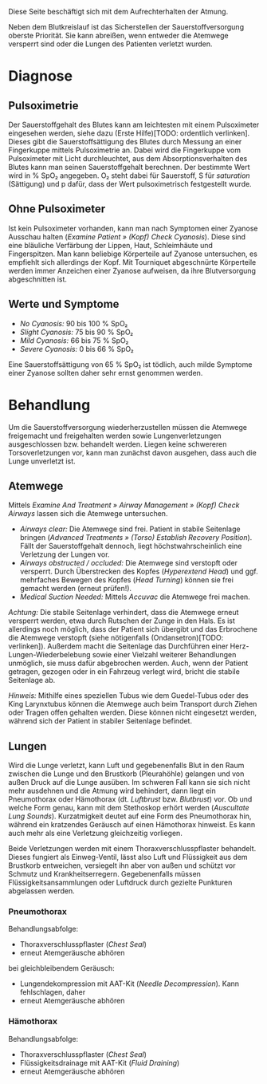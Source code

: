 Diese Seite beschäftigt sich mit dem Aufrechterhalten der Atmung.

Neben dem Blutkreislauf ist das Sicherstellen der Sauerstoffversorgung oberste Priorität. Sie kann abreißen, wenn entweder die Atemwege versperrt sind oder die Lungen des Patienten verletzt wurden.

# Diagnose

## Pulsoximetrie

Der Sauerstoffgehalt des Blutes kann am leichtesten mit einem Pulsoximeter eingesehen werden, siehe dazu (Erste Hilfe)[TODO: ordentlich verlinken]. Dieses gibt die Sauerstoffsättigung des Blutes durch Messung an einer Fingerkuppe mittels Pulsoximetrie an. Dabei wird die Fingerkuppe vom Pulsoximeter mit Licht durchleuchtet, aus dem Absorptionsverhalten des Blutes kann man seinen Sauerstoffgehalt berechnen. Der bestimmte Wert wird in % SpO₂ angegeben. O₂ steht dabei für Sauerstoff, S für _saturation_ (Sättigung) und p dafür, dass der Wert pulsoximetrisch festgestellt wurde.

## Ohne Pulsoximeter

Ist kein Pulsoximeter vorhanden, kann man nach Symptomen einer Zyanose Ausschau halten (_Examine Patient » (Kopf) Check Cyanosis_). Diese sind eine bläuliche Verfärbung der Lippen, Haut, Schleimhäute und Fingerspitzen. Man kann beliebige Körperteile auf Zyanose untersuchen, es empfiehlt sich allerdings der Kopf. Mit Tourniquet abgeschnürte Körperteile werden immer Anzeichen einer Zyanose aufweisen, da ihre Blutversorgung abgeschnitten ist.

## Werte und Symptome

- _No Cyanosis:_ 90 bis 100 % SpO₂
- _Slight Cyanosis:_ 75 bis 90 % SpO₂
- _Mild Cyanosis:_ 66 bis 75 % SpO₂
- _Severe Cyanosis:_ 0 bis 66 % SpO₂

Eine Sauerstoffsättigung von 65 % SpO₂ ist tödlich, auch milde Symptome einer Zyanose sollten daher sehr ernst genommen werden.

# Behandlung

Um die Sauerstoffversorgung wiederherzustellen müssen die Atemwege freigemacht und freigehalten werden sowie Lungenverletzungen ausgeschlossen bzw. behandelt werden. Liegen keine schwereren Torsoverletzungen vor, kann man zunächst davon ausgehen, dass auch die Lunge unverletzt ist.

## Atemwege

Mittels _Examine And Treatment » Airway Management » (Kopf) Check Airways_ lassen sich die Atemwege untersuchen.

- _Airways clear:_ Die Atemwege sind frei. Patient in stabile Seitenlage bringen (_Advanced Treatments » (Torso) Establish Recovery Position_). Fällt der Sauerstoffgehalt dennoch, liegt höchstwahrscheinlich eine Verletzung der Lungen vor.
- _Airways obstructed / occluded:_ Die Atemwege sind verstopft oder versperrt. Durch Überstrecken des Kopfes (_Hyperextend Head_) und ggf. mehrfaches Bewegen des Kopfes (_Head Turning_) können sie frei gemacht werden (erneut prüfen!).
- _Medical Suction Needed:_ Mittels _Accuvac_ die Atemwege frei machen.

_Achtung:_ Die stabile Seitenlage verhindert, dass die Atemwege erneut versperrt werden, etwa durch Rutschen der Zunge in den Hals. Es ist allerdings noch möglich, dass der Patient sich übergibt und das Erbrochene die Atemwege verstopft (siehe nötigenfalls (Ondansetron)[TODO: verlinken]). Außerdem macht die Seitenlage das Durchführen einer Herz-Lungen-Wiederbelebung sowie einer Vielzahl weiterer Behandlungen unmöglich, sie muss dafür abgebrochen werden. Auch, wenn der Patient getragen, gezogen oder in ein Fahrzeug verlegt wird, bricht die stabile Seitenlage ab.

_Hinweis:_ Mithilfe eines speziellen Tubus wie dem Guedel-Tubus oder des King Larynxtubus können die Atemwege auch beim Transport durch Ziehen oder Tragen offen gehalten werden. Diese können nicht eingesetzt werden, während sich der Patient in stabiler Seitenlage befindet.

## Lungen

Wird die Lunge verletzt, kann Luft und gegebenenfalls Blut in den Raum zwischen die Lunge und den Brustkorb (Pleurahöhle) gelangen und von außen Druck auf die Lunge ausüben. Im schweren Fall kann sie sich nicht mehr ausdehnen und die Atmung wird behindert, dann liegt ein Pneumothorax oder Hämothorax (dt. _Luftbrust_ bzw. _Blutbrust_) vor. Ob und welche Form genau, kann mit dem Stethoskop erhört werden (_Auscultate Lung Sounds_). Kurzatmigkeit deutet auf eine Form des Pneumothorax hin, während ein kratzendes Geräusch auf einen Hämothorax hinweist. Es kann auch mehr als eine Verletzung gleichzeitig vorliegen.

Beide Verletzungen werden mit einem Thoraxverschlusspflaster behandelt. Dieses fungiert als Einweg-Ventil, lässt also Luft und Flüssigkeit aus dem Brustkorb entweichen, versiegelt ihn aber von außen und schützt vor Schmutz und Krankheitserregern. Gegebenenfalls müssen Flüssigkeitsansammlungen oder Luftdruck durch gezielte Punkturen abgelassen werden.

### Pneumothorax

Behandlungsabfolge:

- Thoraxverschlusspflaster (_Chest Seal_)
- erneut Atemgeräusche abhören

bei gleichbleibendem Geräusch:

- Lungendekompression mit AAT-Kit (_Needle Decompression_). Kann fehlschlagen, daher
- erneut Atemgeräusche abhören

### Hämothorax

Behandlungsabfolge:

- Thoraxverschlusspflaster (_Chest Seal_)
- Flüssigkeitsdrainage mit AAT-Kit (_Fluid Draining_)
- erneut Atemgeräusche abhören
